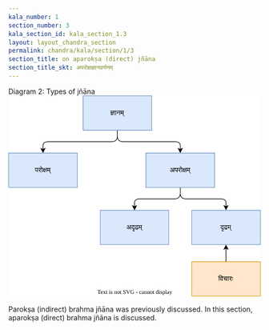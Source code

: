 ```yaml
---
kala_number: 1
section_number: 3
kala_section_id: kala_section_1.3
layout: layout_chandra_section
permalink: chandra/kala/section/1/3
section_title: on aparokṣa (direct) jñāna
section_title_skt: अपरोक्षज्ञानवर्णनम्
---
```


<div class="diagram_title">Diagram 2: Types of jñāna</div>
<img src="/assets/images/kala/kala-01-gyana.svg" alt="types of gyana and it's cause" />

Parokṣa (indirect) brahma jñāna was previously discussed.
In this section, aparokṣa (direct) brahma jñāna is discussed.


